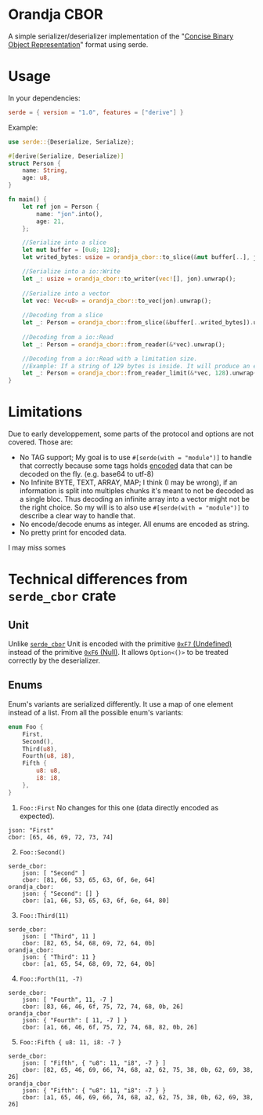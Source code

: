 # Orandja CBOR

A simple serializer/deserializer implementation of the "[Concise Binary Object Representation](https://tools.ietf.org/html/rfc7049)" format using serde.

# Usage

In your dependencies:

```toml
serde = { version = "1.0", features = ["derive"] }  
```

Example: 

```rust
use serde::{Deserialize, Serialize};

#[derive(Serialize, Deserialize)]
struct Person {
	name: String,
	age: u8,
}

fn main() {
	let ref jon = Person {
		name: "jon".into(),
		age: 21,
	};

	//Serialize into a slice
	let mut buffer = [0u8; 128];
	let writed_bytes: usize = orandja_cbor::to_slice(&mut buffer[..], jon).unwrap();

	//Serialize into a io::Write
	let _: usize = orandja_cbor::to_writer(vec![], jon).unwrap();
	
	//Serialize into a vector
	let vec: Vec<u8> = orandja_cbor::to_vec(jon).unwrap();
	
	//Decoding from a slice
	let _: Person = orandja_cbor::from_slice(&buffer[..writed_bytes]).unwrap();
	
	//Decoding from a io::Read
	let _: Person = orandja_cbor::from_reader(&*vec).unwrap();

    //Decoding from a io::Read with a limitation size. 
    //Example: If a string of 129 bytes is inside. It will produce an error and will not read it. The overall capacity can be way bigger but each elements must be lower than 128bytes.
	let _: Person = orandja_cbor::from_reader_limit(&*vec, 128).unwrap();
}
```

# Limitations

Due to early developpement, some parts of the protocol and options are not covered. Those are: 

- No TAG support; My goal is to use `#[serde(with = "module")]` to handle that correctly because some tags holds [encoded](https://tools.ietf.org/html/rfc7049#section-2.4.4.2) data that can be decoded on the fly. (e.g. base64 to utf-8)
- No Infinite BYTE, TEXT, ARRAY, MAP; I think (I may be wrong), if an information is split into multiples chunks it's meant to not be decoded as a single bloc. Thus decoding an infinite array into a vector might not be the right choice. So my will is to also use `#[serde(with = "module")]` to describe a clear way to handle that.
- No encode/decode enums as integer. All enums are encoded as string.
- No pretty print for encoded data.

I may miss somes

# Technical differences from `serde_cbor` crate

## Unit

Unlike [`serde_cbor`](https://docs.rs/serde_cbor/0.9.0/serde_cbor/) Unit is encoded with the primitive [`0xF7` (Undefined)](https://tools.ietf.org/html/rfc7049#section-3.8) instead of the primitive [`0xF6` (Null)](https://tools.ietf.org/html/rfc7049#section-2.3). It allows `Option<()>` to be treated correctly by the deserializer.

## Enums

Enum's variants are serialized differently. It use a map of one element instead of a list.
From all the possible enum's variants:

```rust
enum Foo {
    First,
    Second(),
    Third(u8),
    Fourth(u8, i8),
    Fifth {
        u8: u8,
        i8: i8,
    },
}
```

1. `Foo::First` No changes for this one (data directly encoded as expected).
```
json: "First"
cbor: [65, 46, 69, 72, 73, 74]
```

2. `Foo::Second()`
```
serde_cbor: 
    json: [ "Second" ]
    cbor: [81, 66, 53, 65, 63, 6f, 6e, 64]
orandja_cbor:
    json: { "Second": [] }
    cbor: [a1, 66, 53, 65, 63, 6f, 6e, 64, 80]
```

3. `Foo::Third(11)`
```
serde_cbor: 
    json: [ "Third", 11 ]
    cbor: [82, 65, 54, 68, 69, 72, 64, 0b]
orandja_cbor:
    json: { "Third": 11 }
    cbor: [a1, 65, 54, 68, 69, 72, 64, 0b]
```

4. `Foo::Forth(11, -7)`
```
serde_cbor: 
    json: [ "Fourth", 11, -7 ]
    cbor: [83, 66, 46, 6f, 75, 72, 74, 68, 0b, 26]
orandja_cbor
    json: { "Fourth": [ 11, -7 ] }
    cbor: [a1, 66, 46, 6f, 75, 72, 74, 68, 82, 0b, 26]
```

5. `Foo::Fifth { u8: 11, i8: -7 }`
```
serde_cbor: 
    json: [ "Fifth", { "u8": 11, "i8", -7 } ]
    cbor: [82, 65, 46, 69, 66, 74, 68, a2, 62, 75, 38, 0b, 62, 69, 38, 26]
orandja_cbor
    json: { "Fifth": { "u8": 11, "i8": -7 } }
    cbor: [a1, 65, 46, 69, 66, 74, 68, a2, 62, 75, 38, 0b, 62, 69, 38, 26]
```  
